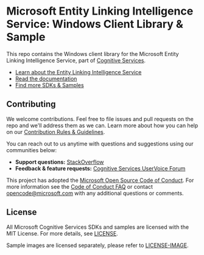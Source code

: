 # Microsoft Entity Linking Intelligence Service: Windows Client Library & Sample
This repo contains the Windows client library for the Microsoft Entity Linking Intelligence Service, part of [Cognitive Services](https://www.microsoft.com/cognitive-services).
* [Learn about the Entity Linking Intelligence Service](https://www.microsoft.com/cognitive-services/en-us/entity-linking-intelligence-service)
* [Read the documentation](https://www.microsoft.com/cognitive-services/en-us/entitylinking-api/documentation/overview)
* [Find more SDKs & Samples]()


## Contributing
We welcome contributions. Feel free to file issues and pull requests on the repo and we'll address them as we can. Learn more about how you can help on our [Contribution Rules & Guidelines](</CONTRIBUTING.md>). 

You can reach out to us anytime with questions and suggestions using our communities below:
 - **Support questions:** [StackOverflow](<https://stackoverflow.com/questions/tagged/microsoft-cognitive>)
 - **Feedback & feature requests:** [Cognitive Services UserVoice Forum](<https://cognitive.uservoice.com>)

This project has adopted the [Microsoft Open Source Code of Conduct](https://opensource.microsoft.com/codeofconduct/). For more information see the [Code of Conduct FAQ](https://opensource.microsoft.com/codeofconduct/faq/) or contact [opencode@microsoft.com](mailto:opencode@microsoft.com) with any additional questions or comments.


## License
All Microsoft Cognitive Services SDKs and samples are licensed with the MIT License. For more details, see
[LICENSE](</LICENSE.md>).

Sample images are licensed separately, please refer to [LICENSE-IMAGE](</LICENSE-IMAGE.md>).
